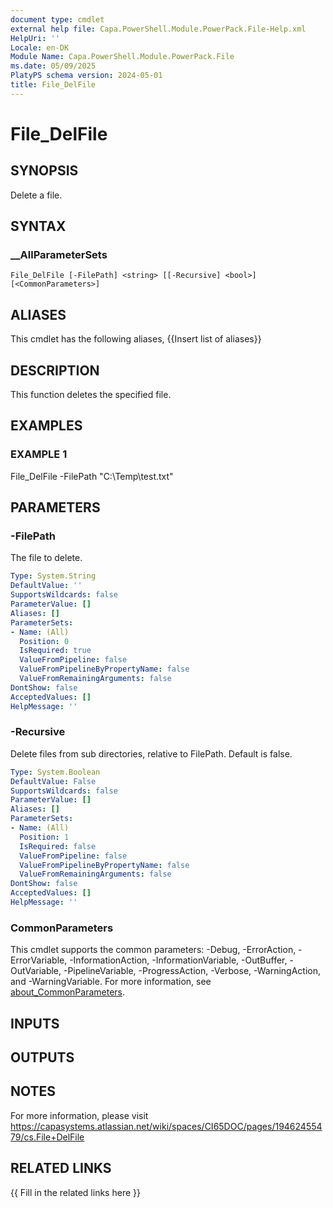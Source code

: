 ```yaml
---
document type: cmdlet
external help file: Capa.PowerShell.Module.PowerPack.File-Help.xml
HelpUri: ''
Locale: en-DK
Module Name: Capa.PowerShell.Module.PowerPack.File
ms.date: 05/09/2025
PlatyPS schema version: 2024-05-01
title: File_DelFile
---
```


# File_DelFile

## SYNOPSIS

Delete a file.

## SYNTAX

### __AllParameterSets

```
File_DelFile [-FilePath] <string> [[-Recursive] <bool>] [<CommonParameters>]
```

## ALIASES

This cmdlet has the following aliases,
  {{Insert list of aliases}}

## DESCRIPTION

This function deletes the specified file.

## EXAMPLES

### EXAMPLE 1

File_DelFile -FilePath "C:\Temp\test.txt"

## PARAMETERS

### -FilePath

The file to delete.

```yaml
Type: System.String
DefaultValue: ''
SupportsWildcards: false
ParameterValue: []
Aliases: []
ParameterSets:
- Name: (All)
  Position: 0
  IsRequired: true
  ValueFromPipeline: false
  ValueFromPipelineByPropertyName: false
  ValueFromRemainingArguments: false
DontShow: false
AcceptedValues: []
HelpMessage: ''
```

### -Recursive

Delete files from sub directories, relative to FilePath.
Default is false.

```yaml
Type: System.Boolean
DefaultValue: False
SupportsWildcards: false
ParameterValue: []
Aliases: []
ParameterSets:
- Name: (All)
  Position: 1
  IsRequired: false
  ValueFromPipeline: false
  ValueFromPipelineByPropertyName: false
  ValueFromRemainingArguments: false
DontShow: false
AcceptedValues: []
HelpMessage: ''
```

### CommonParameters

This cmdlet supports the common parameters: -Debug, -ErrorAction, -ErrorVariable,
-InformationAction, -InformationVariable, -OutBuffer, -OutVariable, -PipelineVariable,
-ProgressAction, -Verbose, -WarningAction, and -WarningVariable. For more information, see
[about_CommonParameters](https://go.microsoft.com/fwlink/?LinkID=113216).

## INPUTS

## OUTPUTS

## NOTES

For more information, please visit https://capasystems.atlassian.net/wiki/spaces/CI65DOC/pages/19462455479/cs.File+DelFile


## RELATED LINKS

{{ Fill in the related links here }}

